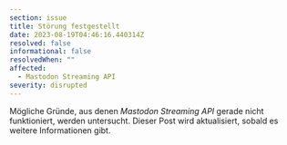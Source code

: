 ```yaml
---
section: issue
title: Störung festgestellt
date: 2023-08-19T04:46:16.440314Z
resolved: false
informational: false
resolvedWhen: ""
affected:
  - Mastodon Streaming API
severity: disrupted
---
```

Mögliche Gründe, aus denen *Mastodon Streaming API* gerade nicht funktioniert, werden untersucht. Dieser Post wird aktualisiert, sobald es weitere Informationen gibt.

        